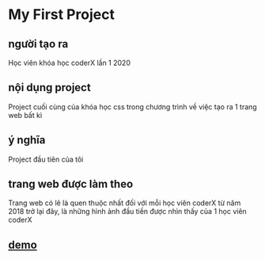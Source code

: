 # My First Project

## người tạo ra

Học viên khóa học coderX lần 1 2020 

## nội dụng project

Project cuối cùng của khóa học css trong chương trình về việc tạo ra 1 trang web bất kì 

## ý nghĩa

Project đầu tiên của tôi

## trang web được làm theo

Trang web có lẽ là quen thuộc nhất đối với mỗi học viên coderX từ năm 2018 trở lại đây, là những hình ảnh đầu tiền được nhìn thấy của 1 học viên coderX 

## [demo](https://firstprojectcss.web.app/)

